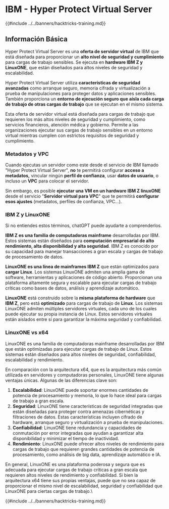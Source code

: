 # IBM - Hyper Protect Virtual Server

{{#include ../../banners/hacktricks-training.md}}

## Información Básica

Hyper Protect Virtual Server es una **oferta de servidor virtual** de IBM que está diseñada para proporcionar un **alto nivel de seguridad y cumplimiento** para cargas de trabajo sensibles. Se ejecuta en **hardware IBM Z y LinuxONE**, que están diseñados para altos niveles de seguridad y escalabilidad.

Hyper Protect Virtual Server utiliza **características de seguridad avanzadas** como arranque seguro, memoria cifrada y virtualización a prueba de manipulaciones para proteger datos y aplicaciones sensibles. También proporciona un **entorno de ejecución seguro que aísla cada carga de trabajo de otras cargas de trabajo** que se ejecutan en el mismo sistema.

Esta oferta de servidor virtual está diseñada para cargas de trabajo que requieren los más altos niveles de seguridad y cumplimiento, como servicios financieros, atención médica y gobierno. Permite a las organizaciones ejecutar sus cargas de trabajo sensibles en un entorno virtual mientras cumplen con estrictos requisitos de seguridad y cumplimiento.

### Metadatos y VPC

Cuando ejecutas un servidor como este desde el servicio de IBM llamado "Hyper Protect Virtual Server", **no** te permitirá configurar **acceso a metadatos,** vincular ningún **perfil de confianza**, usar **datos de usuario**, o incluso un **VPC** para colocar el servidor.

Sin embargo, es posible **ejecutar una VM en un hardware IBM Z linuxONE** desde el servicio "**Servidor virtual para VPC**" que te permitirá **configurar esos ajustes** (metadatos, perfiles de confianza, VPC...).

### IBM Z y LinuxONE

Si no entiendes estos términos, chatGPT puede ayudarte a comprenderlos.

**IBM Z es una familia de computadoras mainframe** desarrolladas por IBM. Estos sistemas están diseñados para **computación empresarial de alto rendimiento, alta disponibilidad y alta seguridad**. IBM Z es conocido por su capacidad para manejar transacciones a gran escala y cargas de trabajo de procesamiento de datos.

**LinuxONE es una línea de mainframes IBM Z** que están optimizados para **cargar Linux**. Los sistemas LinuxONE admiten una amplia gama de software, herramientas y aplicaciones de código abierto. Proporcionan una plataforma altamente segura y escalable para ejecutar cargas de trabajo críticas como bases de datos, análisis y aprendizaje automático.

**LinuxONE** está construido sobre la **misma plataforma de hardware** que **IBM Z**, pero está **optimizado** para cargas de trabajo de **Linux**. Los sistemas LinuxONE admiten múltiples servidores virtuales, cada uno de los cuales puede ejecutar su propia instancia de Linux. Estos servidores virtuales están aislados entre sí para garantizar la máxima seguridad y confiabilidad.

### LinuxONE vs x64

LinuxONE es una familia de computadoras mainframe desarrolladas por IBM que están optimizadas para ejecutar cargas de trabajo de Linux. Estos sistemas están diseñados para altos niveles de seguridad, confiabilidad, escalabilidad y rendimiento.

En comparación con la arquitectura x64, que es la arquitectura más común utilizada en servidores y computadoras personales, LinuxONE tiene algunas ventajas únicas. Algunas de las diferencias clave son:

1. **Escalabilidad**: LinuxONE puede soportar enormes cantidades de potencia de procesamiento y memoria, lo que lo hace ideal para cargas de trabajo a gran escala.
2. **Seguridad**: LinuxONE tiene características de seguridad integradas que están diseñadas para proteger contra amenazas cibernéticas y filtraciones de datos. Estas características incluyen cifrado de hardware, arranque seguro y virtualización a prueba de manipulaciones.
3. **Confiabilidad**: LinuxONE tiene redundancia y capacidades de conmutación por error integradas que ayudan a garantizar alta disponibilidad y minimizar el tiempo de inactividad.
4. **Rendimiento**: LinuxONE puede ofrecer altos niveles de rendimiento para cargas de trabajo que requieren grandes cantidades de potencia de procesamiento, como análisis de big data, aprendizaje automático e IA.

En general, LinuxONE es una plataforma poderosa y segura que es adecuada para ejecutar cargas de trabajo críticas a gran escala que requieren altos niveles de rendimiento y confiabilidad. Si bien la arquitectura x64 tiene sus propias ventajas, puede que no sea capaz de proporcionar el mismo nivel de escalabilidad, seguridad y confiabilidad que LinuxONE para ciertas cargas de trabajo.\\

{{#include ../../banners/hacktricks-training.md}}
